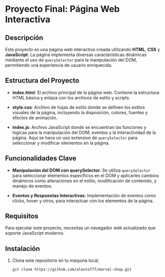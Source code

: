 # Proyecto Final: Página Web Interactiva

## Descripción

Este proyecto es una página web interactiva creada utilizando **HTML**, **CSS** y **JavaScript**. La página implementa diversas características dinámicas mediante el uso de `querySelector` para la manipulación del DOM, permitiendo una experiencia de usuario enriquecida.

## Estructura del Proyecto

- **index.html**: El archivo principal de la página web. Contiene la estructura HTML básica y enlaza con los archivos de estilo y scripts.
  
- **style.css**: Archivo de hojas de estilo donde se definen los estilos visuales de la página, incluyendo la disposición, colores, fuentes y efectos de animación.

- **index.js**: Archivo JavaScript donde se encuentran las funciones y lógicas para la manipulación del DOM, eventos y la interactividad de la página. Aquí se hace un uso extensivo de `querySelector` para seleccionar y modificar elementos en la página.

## Funcionalidades Clave

- **Manipulación del DOM con querySelector**: Se utiliza `querySelector` para seleccionar elementos específicos en el DOM y aplicarles cambios dinámicos como alteraciones en el estilo, modificación de contenido, y manejo de eventos.

- **Eventos y Respuestas Interactivas**: Implementación de eventos como clicks, hover y otros, para interactuar con los elementos de la página.


## Requisitos

Para ejecutar este proyecto, necesitas un navegador web actualizado que soporte JavaScript moderno.

## Instalación

1. Clona este repositorio en tu máquina local.
   ```bash
   git clone https://github.com/alexto777/marvel-shop.git
